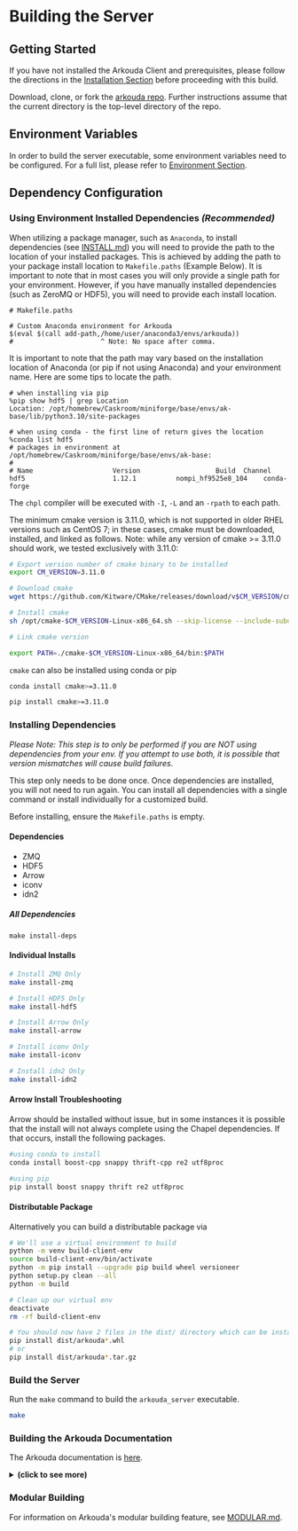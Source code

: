 # Building the Server

## Getting Started

If you have not installed the Arkouda Client and prerequisites, please follow the directions in the [Installation Section](install_menu.rst) before proceeding with this build.

Download, clone, or fork the [arkouda repo](https://github.com/Bears-R-Us/arkouda). Further instructions assume that the current directory is the top-level directory of the repo.

## Environment Variables

In order to build the server executable, some environment variables need to be configured. For a full list, please refer to [Environment Section](../ENVIRONMENT.md).

## Dependency Configuration

### Using Environment Installed Dependencies *(Recommended)*

When utilizing a package manager, such as `Anaconda`, to install dependencies (see [INSTALL.md](INSTALL.md)) you will need to provide the path to the location of your installed packages. This is achieved by adding the path to your package install location to `Makefile.paths` (Example Below). It is important to note that in most cases you will only provide a single path for your environment. However, if you have manually installed dependencies (such as ZeroMQ or HDF5), you will need to provide each install location.

```make
# Makefile.paths

# Custom Anaconda environment for Arkouda
$(eval $(call add-path,/home/user/anaconda3/envs/arkouda))
#                      ^ Note: No space after comma.
```

It is important to note that the path may vary based on the installation location of Anaconda (or pip if not using Anaconda) and your environment name. Here are some tips to locate the path.

```commandline
# when installing via pip
%pip show hdf5 | grep Location
Location: /opt/homebrew/Caskroom/miniforge/base/envs/ak-base/lib/python3.10/site-packages

# when using conda - the first line of return gives the location
%conda list hdf5
# packages in environment at /opt/homebrew/Caskroom/miniforge/base/envs/ak-base:
#
# Name                    Version                   Build  Channel
hdf5                      1.12.1          nompi_hf9525e8_104    conda-forge
```

The `chpl` compiler will be executed with `-I`, `-L` and an `-rpath` to each path.

The minimum cmake version is 3.11.0, which is not supported in older RHEL versions such as CentOS 7; in these cases, cmake must be downloaded, installed, and linked as follows. Note: while any version of cmake >= 3.11.0 should work, we tested exclusively with 3.11.0:

```bash
# Export version number of cmake binary to be installed
export CM_VERSION=3.11.0

# Download cmake
wget https://github.com/Kitware/CMake/releases/download/v$CM_VERSION/cmake-$CM_VERSION-Linux-x86_64.sh

# Install cmake
sh /opt/cmake-$CM_VERSION-Linux-x86_64.sh --skip-license --include-subdir

# Link cmake version

export PATH=./cmake-$CM_VERSION-Linux-x86_64/bin:$PATH
```

`cmake` can also be installed using conda or pip

```bash
conda install cmake>=3.11.0

pip install cmake>=3.11.0
```

### Installing Dependencies

*Please Note: This step is to only be performed if you are NOT using dependencies from your env. If you attempt to use both, it is possible that version mismatches will cause build failures*. 

This step only needs to be done once. Once dependencies are installed, you will not need to run again. You can install all dependencies with a single command or install individually for a customized build.

Before installing, ensure the `Makefile.paths` is empty.

#### Dependencies

- ZMQ
- HDF5
- Arrow
- iconv
- idn2

##### All Dependencies 

`make install-deps`

#### Individual Installs

```bash
# Install ZMQ Only
make install-zmq

# Install HDF5 Only
make install-hdf5

# Install Arrow Only
make install-arrow

# Install iconv Only
make install-iconv

# Install idn2 Only
make install-idn2
```

#### Arrow Install Troubleshooting

Arrow should be installed without issue, but in some instances it is possible that the install will not always complete using the Chapel dependencies. If that occurs, install the following packages.

```bash
#using conda to install
conda install boost-cpp snappy thrift-cpp re2 utf8proc

#using pip
pip install boost snappy thrift re2 utf8proc
```

#### Distributable Package

Alternatively you can build a distributable package via

```bash
# We'll use a virtual environment to build
python -m venv build-client-env
source build-client-env/bin/activate
python -m pip install --upgrade pip build wheel versioneer
python setup.py clean --all
python -m build

# Clean up our virtual env
deactivate
rm -rf build-client-env

# You should now have 2 files in the dist/ directory which can be installed via pip
pip install dist/arkouda*.whl
# or
pip install dist/arkouda*.tar.gz
```

### Build the Server

Run the `make` command to build the `arkouda_server` executable.

```bash
make
```

### Building the Arkouda Documentation
The Arkouda documentation is [here](https://bears-r-us.github.io/arkouda/).

<details>
<summary><b>(click to see more)</b></summary>

First ensure that all Python doc dependencies including sphinx and sphinx extensions have been installed as detailed 
above. _Important: if Chapel was built locally, ```make chpldoc``` must be executed as detailed above to enable 
generation of the Chapel docs via the chpldoc executable._

Now that all doc generation dependencies for both Python and Chapel have been installed, there are three make targets for 
generating docs:

```bash
# make doc-python generates the Python docs only
make doc-python

# make doc-server generates the Chapel docs only
make doc-server

# make doc generates both Python and Chapel documentation
make doc
```

The Python docs are written out to the `arkouda/docs` directory while the Chapel docs are exported to the `arkouda/docs/server` directory.

```bash
arkouda/docs/ # Python frontend documentation
arkouda/docs/server # Chapel backend server documentation 
```

To view the Arkouda documentation locally, type the following url into the browser of choice:
 `file:///path/to/arkouda/docs/index.html`, substituting the appropriate path for the Arkouda directory configuration.

The `make doc` target detailed above prepares the Arkouda Python and Chapel docs for hosting both locally and on ghpages.

There are three easy steps to hosting Arkouda docs on Github Pages. First, the Arkouda docs generated via `make doc` 
are pushed to the Arkouda or Arkouda fork _master branch_. Next, navigate to the Github project home and click the 
"Settings" tab. Finally, scroll down to the Github Pages section and select the "master branch docs/ folder" source
option. The Github Pages docs url will be displayed once the source option is selected. Click on the link and the
Arkouda documentation homepage will be displayed.

</details>

### Modular Building

For information on Arkouda's modular building feature, see [MODULAR.md](MODULAR.md).
